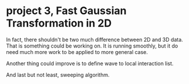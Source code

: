 # project 3, Fast Gaussian Transformation in 2D

In fact, there shouldn't be two much difference between 2D and 3D data. That is something could be working on.
It is running smoothly, but it do need much more work to be applied to more general case.

Another thing could improve is to define wave to local interaction list. 

And last but not least, sweeping algorithm.
